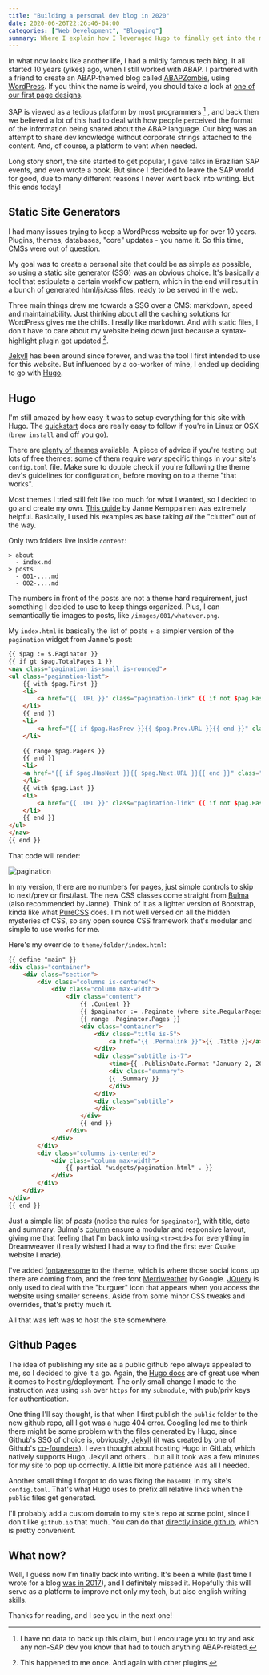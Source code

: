```yaml
---
title: "Building a personal dev blog in 2020"
date: 2020-06-26T22:26:46-04:00
categories: ["Web Development", "Blogging"]
summary: Where I explain how I leveraged Hugo to finally get into the modern era of blogging. 
---
```



In what now looks like another life, I had a mildly famous tech blog. It all started 10 years (yikes) ago, when I still worked with ABAP. I partnered with a friend to create an ABAP-themed blog called [ABAPZombie](https://www.abapzombie.com/), using [WordPress](https://wordpress.com/). If you think the name is weird, you should take a look at [one of our first page designs](https://web.archive.org/web/20120202221336/http://www.abapzombie.com/).

SAP is viewed as a tedious platform by most programmers [^1] , and back then we believed a lot of this had to deal with how people perceived the format of the information being shared about the ABAP language. Our blog was an attempt to share dev knowledge without corporate strings attached to the content. And, of course, a platform to vent when needed.

Long story short, the site started to get popular, I gave talks in Brazilian SAP events, and even wrote a book. But since I decided to leave the SAP world for good, due to many different reasons I never went back into writing. But this ends today!

## Static Site Generators

I had many issues trying to keep a WordPress website up for over 10 years. Plugins, themes, databases, "core" updates - you name it. So this time, [CMS](https://en.wikipedia.org/wiki/Content_management_system)s were out of question.

My goal was to create a personal site that could be as simple as possible, so using a static site generator (SSG) was an obvious choice. It's basically a tool that estipulate a certain workflow pattern, which in the end will result in a bunch of generated html/js/css files, ready to be served in the web. 

Three main things drew me towards a SSG over a CMS: markdown, speed and maintainability. Just thinking about all the caching solutions for WordPress gives me the chills. I really like markdown. And with static files, I don't have to care about my website being down just because a syntax-highlight plugin got updated [^2].

[Jekyll](https://jekyllrb.com/) has been around since forever, and was the tool I first intended to use for this website. But influenced by a co-worker of mine, I ended up deciding to go with [Hugo](https://goHugo.io/).

## Hugo

I'm still amazed by how easy it was to setup everything for this site with Hugo. The [quickstart](https://goHugo.io/getting-started/quick-start/) docs are really easy to follow if you're in Linux or OSX (`brew install` and off you go).

There are [plenty of themes](https://themes.goHugo.io/) available. A piece of advice if you're testing out lots of free themes: some of them require _very_ specific things in your site's `config.toml` file. Make sure to double check if you're following the theme dev's guidelines for configuration, before moving on to a theme "that works".

Most themes I tried still felt like too much for what I wanted, so I decided to go and create my own. [This guide](https://www.pakstech.com/blog/create-Hugo-theme/) by Janne Kemppainen was extremely helpful. Basically, I used his examples as base taking _all_ the "clutter" out of the way. 

Only two folders live inside `content`:

```
> about
  - index.md
> posts
  - 001-....md
  - 002-....md
```

The numbers in front of the posts are not a theme hard requirement, just something I decided to use to keep things organized. Plus, I can semantically tie images to posts, like `/images/001/whatever.png`.

My `index.html` is basically the list of posts + a simpler version of the `pagination` widget from Janne's post:

```html
{{ $pag := $.Paginator }}
{{ if gt $pag.TotalPages 1 }}
<nav class="pagination is-small is-rounded">
<ul class="pagination-list">
    {{ with $pag.First }}
    <li>
        <a href="{{ .URL }}" class="pagination-link" {{ if not $pag.HasPrev }} disabled{{ end }} aria-label="First"><span aria-hidden="true">&laquo;&laquo;</span></a>
    </li>
    {{ end }}
    <li>
        <a href="{{ if $pag.HasPrev }}{{ $pag.Prev.URL }}{{ end }}" class="pagination-link" {{ if not $pag.HasPrev }} disabled{{ end }} aria-label="Previous"><span aria-hidden="true">&laquo;</span></a>
    </li>
    
    {{ range $pag.Pagers }}
    {{ end }}
    <li>
    <a href="{{ if $pag.HasNext }}{{ $pag.Next.URL }}{{ end }}" class="pagination-link" {{ if not $pag.HasNext }}disabled{{ end }} aria-label="Next"><span aria-hidden="true">&raquo;</span></a>
    </li>
    {{ with $pag.Last }}
    <li>
        <a href="{{ .URL }}" class="pagination-link" {{ if not $pag.HasNext }}disabled{{ end }} aria-label="Last"><span aria-hidden="true">&raquo;&raquo;</span></a>
    </li>
    {{ end }}
</ul>
</nav>
{{ end }}
```

That code will render:

![pagination](/images/001/pagination.png)

In my version, there are no numbers for pages, just simple controls to skip to next/prev or first/last. The new CSS classes come straight from [Bulma](https://bulma.io/) (also recommended by Janne). Think of it as a lighter version of Bootstrap, kinda like what [PureCSS](https://purecss.io/) does. I'm not well versed on all the hidden mysteries of CSS, so any open source CSS framework that's modular and simple to use works for me.

Here's my override to `theme/folder/index.html`:

```html
{{ define "main" }}
<div class="container">
    <div class="section">
        <div class="columns is-centered">
            <div class="column max-width">
                <div class="content">
                    {{ .Content }}
                    {{ $paginator := .Paginate (where site.RegularPages "Type" "in" site.Params.mainSections) }}
                    {{ range .Paginator.Pages }}
                    <div class="container">
                        <div class="title is-5">
                            <a href="{{ .Permalink }}">{{ .Title }}</a>
                        </div>
                        <div class="subtitle is-7">
                            <time>{{ .PublishDate.Format "January 2, 2006"}}</time>
                            <div class="summary">
                            {{ .Summary }}
                            </div>
                        </div>
                        <div class="subtitle">
                        </div>
                    </div>
                    {{ end }}
                </div>
            </div>
        </div>
        <div class="columns is-centered">
            <div class="column max-width">
                {{ partial "widgets/pagination.html" . }}
            </div>
        </div>
    </div>    
</div>
{{ end }}
```

Just a simple list of _posts_ (notice the rules for `$paginator`), with title, date and summary. Bulma's [column](https://bulma.io/documentation/columns/basics/) ensure a modular and responsive layout, giving me that feeling that I'm back into using `<tr><td>`s for everything in Dreamweaver (I really wished I had a way to find the first ever Quake website I made).

I've added [fontawesome](https://fontawesome.com/icons?d=gallery&m=free) to the theme, which is where those social icons up there are coming from, and the free font [Merriweather](https://fonts.google.com/specimen/Merriweather) by Google. [JQuery](https://jquery.com/) is only used to deal with the "burguer" icon that appears when you access the website using smaller screens. Aside from some minor CSS tweaks and overrides, that's pretty much it. 

All that was left was to host the site somewhere.

## Github Pages

The idea of publishing my site as a public github repo always appealed to me, so I decided to give it a go. Again, the [Hugo docs](https://goHugo.io/hosting-and-deployment/) are of great use when it comes to hosting/deployment. The only small change I made to the instruction was using `ssh` over `https` for my `submodule`, with pub/priv keys for authentication.

One thing I'll say thought, is that when I first publish the `public` folder to the new github repo, all I got was a huge 404 error. Googling led me to think there might be some problem with the files generated by Hugo, since Github's SSG of choice is, obviously, [Jekyll](https://help.github.com/en/github/working-with-github-pages/about-github-pages#static-site-generators) (it was created by one of Github's [co-founders](https://en.wikipedia.org/wiki/Jekyll_(software))). I even thought about hosting Hugo in GitLab, which natively supports Hugo, Jekyll and others... but all it took was a few minutes for my site to pop up correctly. A little bit more patience was all I needed.

Another small thing I forgot to do was fixing the `baseURL` in my site's `config.toml`. That's what Hugo uses to prefix all relative links when the `public` files get generated.

I'll probably add a custom domain to my site's repo at some point, since I don't like `github.io` that much. You can do that [directly inside github](https://help.github.com/en/github/working-with-github-pages/configuring-a-custom-domain-for-your-github-pages-site), which is pretty convenient.

## What now?

Well, I guess now I'm finally back into writing. It's been a while (last time I wrote for a blog [was in 2017](https://www.abapzombie.com/mundo-sap/2017/05/31/exite-vida-apos-o-abap/)), and I definitely missed it. Hopefully this will serve as a platform to improve not only my tech, but also english writing skills.

Thanks for reading, and I see you in the next one!


[^1]: I have no data to back up this claim, but I encourage you to try and ask any non-SAP dev you know that had to touch anything ABAP-related.

[^2]: This happened to me once. And again with other plugins.
